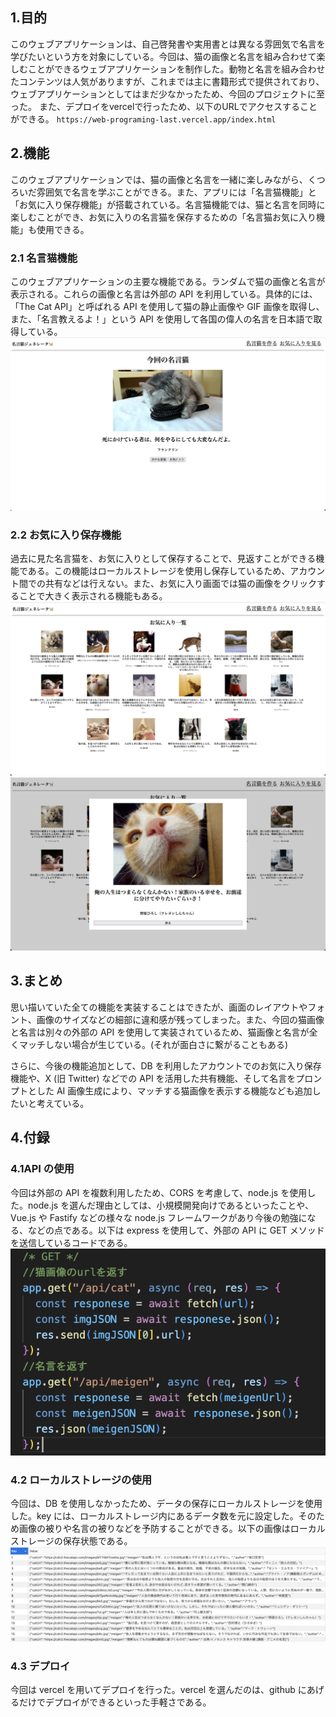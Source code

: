 ## 1.目的

このウェブアプリケーションは、自己啓発書や実用書とは異なる雰囲気で名言を学びたいという方を対象にしている。今回は、猫の画像と名言を組み合わせて楽しむことができるウェブアプリケーションを制作した。動物と名言を組み合わせたコンテンツは人気がありますが、これまでは主に書籍形式で提供されており、ウェブアプリケーションとしてはまだ少なかったため、今回のプロジェクトに至った。
また、デプロイをvercelで行ったため、以下のURLでアクセスすることができる。
``https://web-programing-last.vercel.app/index.html``

## 2.機能

このウェブアプリケーションでは、猫の画像と名言を一緒に楽しみながら、くつろいだ雰囲気で名言を学ぶことができる。また、アプリには「名言猫機能」と「お気に入り保存機能」が搭載されている。名言猫機能では、猫と名言を同時に楽しむことができ、お気に入りの名言猫を保存するための「名言猫お気に入り機能」も使用できる。

### 2.1 名言猫機能

このウェブアプリケーションの主要な機能である。ランダムで猫の画像と名言が表示される。これらの画像と名言は外部の API を利用している。具体的には、「The Cat API」と呼ばれる API を使用して猫の静止画像や GIF 画像を取得し、また、「名言教えるよ！」という API を使用して各国の偉人の名言を日本語で取得している。
![](./img/スクリーンショット%202024-02-02%2018.09.31.png)

### 2.2 お気に入り保存機能

過去に見た名言猫を、お気に入りとして保存することで、見返すことができる機能である。この機能はローカルストレージを使用し保存しているため、アカウント間での共有などは行えない。また、お気に入り画面では猫の画像をクリックすることで大きく表示される機能もある。
![](./img/スクリーンショット%202024-02-02%2018.09.52.png)
![](./img/スクリーンショット%202024-02-02%2018.10.10.png)

## 3.まとめ

思い描いていた全ての機能を実装することはできたが、画面のレイアウトやフォント、画像のサイズなどの細部に違和感が残ってしまった。また、今回の猫画像と名言は別々の外部の API を使用して実装されているため、猫画像と名言が全くマッチしない場合が生じている。(それが面白さに繋がることもある)

さらに、今後の機能追加として、DB を利用したアカウントでのお気に入り保存機能や、X (旧 Twitter) などでの API を活用した共有機能、そして名言をプロンプトとした AI 画像生成により、マッチする猫画像を表示する機能なども追加したいと考えている。

## 4.付録

### 4.1API の使用

今回は外部の API を複数利用したため、CORS を考慮して、node.js を使用した。node.js を選んだ理由としては、小規模開発向けであるといったことや、Vue.js や Fastify などの様々な node.js フレームワークがあり今後の勉強になる、などの点である。以下は express を使用して、外部の API に GET メソッドを送信しているコードである。
![](./img/スクリーンショット%202024-02-02%2018.27.35.png)

### 4.2 ローカルストレージの使用

今回は、DB を使用しなかったため、データの保存にローカルストレージを使用した。key には、ローカルストレージ内にあるデータ数を元に設定した。そのため画像の被りや名言の被りなどを予防することができる。以下の画像はローカルストレージの保存状態である。
![](./img/スクリーンショット%202024-02-02%2018.30.40.png)

### 4.3 デプロイ

今回は vercel を用いてデプロイを行った。vercel を選んだのは、github にあげるだけでデプロイができるといった手軽さである。
